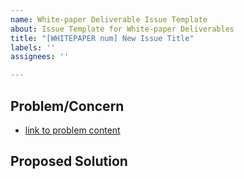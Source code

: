 ```yaml
---
name: White-paper Deliverable Issue Template
about: Issue Template for White-paper Deliverables
title: "[WHITEPAPER num] New Issue Title"
labels: ''
assignees: ''

---
```


## Problem/Concern

* [link to problem content]()

## Proposed Solution
